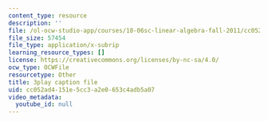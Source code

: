 ```yaml
---
content_type: resource
description: ''
file: /ol-ocw-studio-app/courses/18-06sc-linear-algebra-fall-2011/cc052ad4151e5cc3a2e0653c4adb5a07_0oBJN8F616U.vtt
file_size: 57454
file_type: application/x-subrip
learning_resource_types: []
license: https://creativecommons.org/licenses/by-nc-sa/4.0/
ocw_type: OCWFile
resourcetype: Other
title: 3play caption file
uid: cc052ad4-151e-5cc3-a2e0-653c4adb5a07
video_metadata:
  youtube_id: null
---
```

